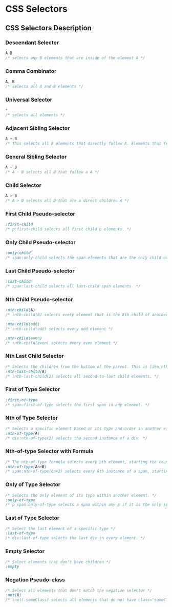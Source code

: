 # CSS Selectors

## CSS Selectors Description

### Descendant Selector
```css
A B 
/* selects any B elements that are inside of the element A */
```

### Comma Combinator
```css
A, B
/* selects all A and B elements */
```

### Universal Selector
```css
*
/* selects all elements */
```

### Adjacent Sibling Selector
```css
A + B
/* This selects all B elements that directly follow A. Elements that follow one another are called siblings. They're on the same level, or depth. */
```

### General Sibling Selector
```css
A ~ B
/* A ~ B selects all B that follow a A */
```

### Child Selector
```css
A > B
/* A > B selects all B that are a direct children A */
```

### First Child Pseudo-selector
```css
:first-child
/* p:first-child selects all first child p elements. */
```

### Only Child Pseudo-selector
```css
:only-child
/* span:only-child selects the span elements that are the only child of some other element. */
```

### Last Child Pseudo-selector
```css
:last-child
/* span:last-child selects all last-child span elements. */
```

### Nth Child Pseudo-selector
```css
:nth-child(A)
/* :nth-child(8) selects every element that is the 8th child of another element. */

:nth-child(odd)
/* :nth-child(odd) selects every odd element */

:nth-child(even)
/* :nth-child(even) selects every even element */
```

### Nth Last Child Selector
```css
/* Selects the children from the bottom of the parent. This is like nth-child, but counting from the back! */
:nth-last-child(A)
/* :nth-last-child(2) selects all second-to-last child elements. */
```

### First of Type Selector
```css
:first-of-type
/* span:first-of-type selects the first span in any element. */
```

### Nth of Type Selector
```css
/* Selects a specific element based on its type and order in another element - or even or odd instances of that element. */
:nth-of-type(A)
/* div:nth-of-type(2) selects the second instance of a div. */
```

### Nth-of-type Selector with Formula
```css
/* The nth-of-type formula selects every nth element, starting the count at a specific instance of that element. */
:nth-of-type(An+B)
/* span:nth-of-type(6n+2) selects every 6th instance of a span, starting from (and including) the second instance. */
```

### Only of Type Selector
```css
/* Selects the only element of its type within another element. */
:only-of-type
/* p span:only-of-type selects a span within any p if it is the only span in there. */
```

### Last of Type Selector
```css
/* Select the last element of a specific type */
:last-of-type
/* div:last-of-type selects the last div in every element. */
```

### Empty Selector
```css
/* Select elements that don't have children */
:empty
```

### Negation Pseudo-class
```css
/* Select all elements that don't match the negation selector */
:not(X)
/* :not(.someClass) selects all elements that do not have class="someClass" */
```
